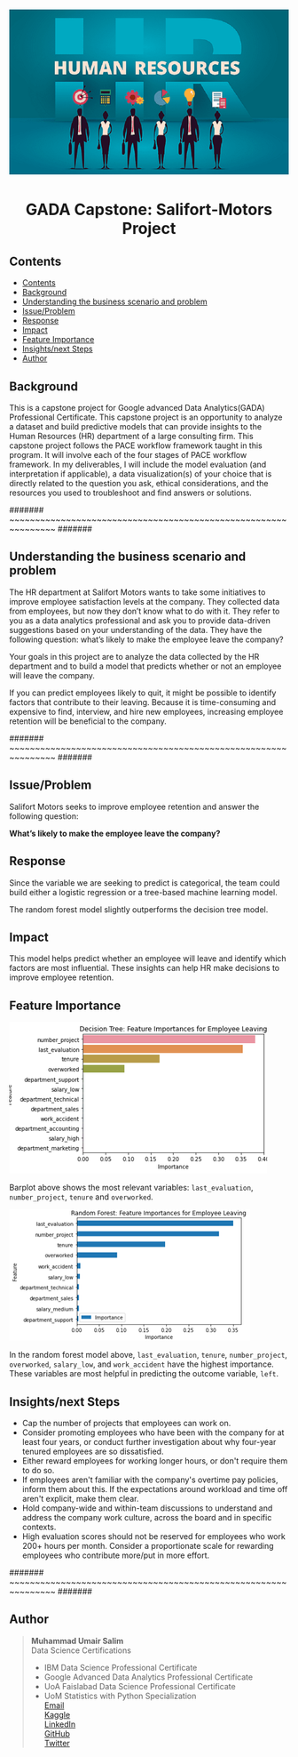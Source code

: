 **<h1 style="text-align: left;">![image](images/Human-resources.png)</h1>**
**<h1 style="text-align: center;"> GADA Capstone: Salifort-Motors Project</h1>**

## Contents
- [Contents](#contents)
- [Background](#background)
- [Understanding the business scenario and problem](#understanding-the-business-scenario-and-problem)
- [Issue/Problem](#issueproblem)
- [Response](#response)
- [Impact](#impact)
- [Feature Importance](#feature-importance)
- [Insights/next Steps](#insightsnext-steps)
- [Author](#author)
## Background
This is a capstone project for Google advanced Data Analytics(GADA) Professional Certificate. This capstone project is an opportunity to analyze a dataset and build predictive models that can provide insights to the Human Resources (HR) department of a large consulting firm. This capstone project follows the PACE workflow framework taught in this program. It will involve each of the four stages of PACE workflow framework. In my deliverables, I will include the model evaluation (and interpretation if applicable), a data visualization(s) of your choice that is directly related to the question you ask, ethical considerations, and the resources you used to troubleshoot and find answers or solutions.

####### ~~~~~~~~~~~~~~~~~~~~~~~~~~~~~~~~~~~~~~~~~~~~~~~~~~~~~~~~~~~~~~~ #######

## Understanding the business scenario and problem
The HR department at Salifort Motors wants to take some initiatives to improve employee satisfaction levels at the company. They collected data from employees, but now they don’t know what to do with it. They refer to you as a data analytics professional and ask you to provide data-driven suggestions based on your understanding of the data. They have the following question: what’s likely to make the employee leave the company?

Your goals in this project are to analyze the data collected by the HR department and to build a model that predicts whether or not an employee will leave the company.

If you can predict employees likely to quit, it might be possible to identify factors that contribute to their leaving. Because it is time-consuming and expensive to find, interview, and hire new employees, increasing employee retention will be beneficial to the company.

####### ~~~~~~~~~~~~~~~~~~~~~~~~~~~~~~~~~~~~~~~~~~~~~~~~~~~~~~~~~~~~~~~ #######

## Issue/Problem
Salifort Motors seeks to improve employee retention and answer the following question:

**What’s likely to make the employee leave the company?**

## Response
Since the variable we are seeking to predict is categorical, the team could build either a logistic regression or a tree-based machine learning model.

The random forest model slightly outperforms the decision tree model.

## Impact
This model helps predict whether an employee will leave and identify which factors are most influential. These insights can help HR make decisions to improve employee retention.

## Feature Importance
![image](images/Picture1.png)

Barplot above shows the most relevant variables: `last_evaluation`, `number_project`,  `tenure` and `overworked`.

![image](images/Picture2.png)

In the random forest model above, `last_evaluation`, `tenure`, `number_project`, `overworked`, `salary_low`, and `work_accident` have the highest importance. These variables are most helpful in predicting the outcome variable, `left`.

## Insights/next Steps
- Cap the number of projects that employees can work on.
- Consider promoting employees who have been with the company for at least four years, or conduct further investigation about why four-year tenured employees are so dissatisfied.
- Either reward employees for working longer hours, or don't require them to do so.
- If employees aren't familiar with the company's overtime pay policies, inform them about this. If the expectations around workload and time off aren't explicit, make them clear.
- Hold company-wide and within-team discussions to understand and address the company work culture, across the board and in specific contexts.
- High evaluation scores should not be reserved for employees who work 200+ hours per month. Consider a proportionate scale for rewarding employees who contribute more/put in more effort.




####### ~~~~~~~~~~~~~~~~~~~~~~~~~~~~~~~~~~~~~~~~~~~~~~~~~~~~~~~~~~~~~~~ #######

## Author
>**Muhammad Umair Salim**
\
Data Science Certifications
>- IBM Data Science Professional Certificate
>- Google Advanced Data Analytics Professional Certificate
>- UoA Faislabad Data Science Professional Certificate
>- UoM Statistics with Python Specialization
\
[Email](umairsalim@datistan.onmicrosoft.com)
\
[Kaggle](https://www.kaggle.com/umairsalim219)
\
[LinkedIn](https://www.linkedin.com/in/muhammad-umair-salim-a0401a256/)
\
[GitHub](https://github.com/Umair-Salim)
\
[Twitter](https://twitter.com/UmairSalim5)

